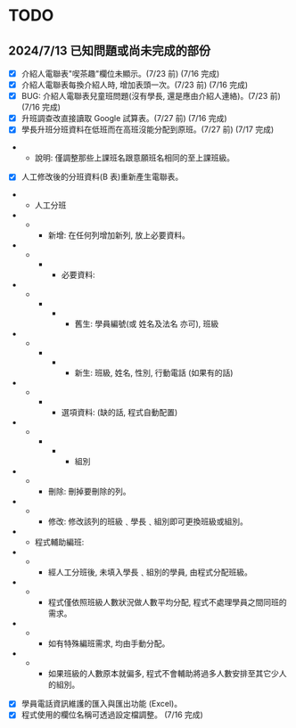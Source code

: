 # TODO

## 2024/7/13 已知問題或尚未完成的部份
- [x] 介紹人電聯表"喫茶趣"欄位未顯示。(7/23 前) (7/16 完成)
- [x] 介紹人電聯表每換介紹人時, 增加表頭一次。(7/23 前) (7/16 完成)
- [x] BUG: 介紹人電聯表兒童班問題(沒有學長, 還是應由介紹人連絡)。(7/23 前) (7/16 完成)
- [x] 升班調查改直接讀取 Google 試算表。(7/27 前) (7/16 完成)
- [x] 學長升班分班資料在低班而在高班沒能分配到原班。(7/27 前) (7/17 完成)
- - 說明: 僅調整那些上課班名跟意願班名相同的至上課班級。
- [x] 人工修改後的分班資料(B 表)重新產生電聯表。
- - 人工分班
- - - 新增: 在任何列增加新列, 放上必要資料。
- - - - 必要資料: 
- - - - - 舊生: 學員編號(或 姓名及法名 亦可), 班級
- - - - - 新生: 班級, 姓名, 性別, 行動電話 (如果有的話)
- - - - 選項資料: (缺的話, 程式自動配置)
- - - - - 組別
- - - 刪除: 刪掉要刪除的列。
- - - 修改: 修改該列的班級﹑學長﹑組別即可更換班級或組別。
- - 程式輔助編班: 
- - - 經人工分班後, 未填入學長﹑組別的學員, 由程式分配班級。
- - - 程式僅依照班級人數狀況做人數平均分配, 程式不處理學員之間同班的需求。
- - - 如有特殊編班需求, 均由手動分配。
- - - 如果班級的人數原本就偏多, 程式不會輔助將過多人數安排至其它少人的組別。
- [x] 學員電話資訊維護的匯入與匯出功能 (Excel)。
- [x] 程式使用的欄位名稱可透過設定檔調整。 (7/16 完成)
